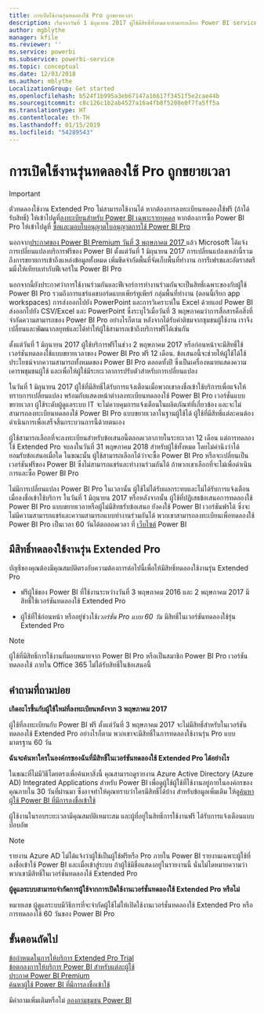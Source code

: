 ```yaml
---
title: การเปิดใช้งานรุ่นทดลองใช้ Pro ถูกขยายเวลา
description: เริ่มจากวันที่ 1 มิถุนายน 2017 ผู้ใช้มีสิทธิ์ทั้งหมดจะสามารถเลือก Power BI service รุ่น Extended Pro Trial ได้
author: mgblythe
manager: kfile
ms.reviewer: ''
ms.service: powerbi
ms.subservice: powerbi-service
ms.topic: conceptual
ms.date: 12/03/2018
ms.author: mblythe
LocalizationGroup: Get started
ms.openlocfilehash: b524f1b995a3eb67147a16617f3451f5e2cae44b
ms.sourcegitcommit: c8c126c1b2ab4527a16a4fb8f5208e0f7fa5ff5a
ms.translationtype: HT
ms.contentlocale: th-TH
ms.lasthandoff: 01/15/2019
ms.locfileid: "54289543"
---
```

# <a name="extended-pro-trial-activation"></a>การเปิดใช้งานรุ่นทดลองใช้ Pro ถูกขยายเวลา

> [!IMPORTANT]
> ตัวทดลองใช้งาน Extended Pro ไม่สามารถใช้งานได้ หากต้องการลงทะเบียนทดลองใช้ฟรี (ถ้าได้รับสิทธิ์) ให้เข้าไปดูที่[ลงทะเบียนสำหรับ Power BI เฉพาะรายบุคคล](service-self-service-signup-for-power-bi.md) หากต้องการซื้อ Power BI Pro ให้เข้าไปดูที่ [ซื้อและมอบใบอนุญาตใบอนุญาตการใช้ Power BI Pro](service-admin-purchasing-power-bi-pro.md)

นอกจาก[ประกาศของ Power BI Premium วันที่ 3 พฤษภาคม 2017 ](https://powerbi.microsoft.com/blog/microsoft-accelerates-modern-bi-adoption-with-power-bi-premium/)แล้ว Microsoft ได้แจ้งการเปลี่ยนแปลงบริการฟรีของ Power BI ตั้งแต่วันที่ 1 มิถุนายน 2017 การเปลี่ยนแปลงเหล่านี้รวมถึงการขยายการเข้าถึงแหล่งข้อมูลทั้งหมด เพิ่มขีดจำกัดพื้นที่จัดเก็บพื้นที่ทำงาน การรีเฟรชและอัตราสตรีมมิ่งให้เทียบเท่ากับฟีเจอร์ใน Power BI Pro

นอกจากนี้ยังประกาศว่าการใช้งานร่วมกันและฟีเจอร์การทำงานร่วมกันจะเป็นสิทธิ์เฉพาะของกับผู้ใช้ Power BI Pro รวมถึงการแชร์แดชบอร์ดแบบเพียร์ทูเพียร์ กลุ่มพื้นที่ทำงาน (ตอนนี้เรียก app workspaces) การส่งออกไปยัง PowerPoint และการวิเคราะห์ใน Excel ด้วยแอป Power BI ส่งออกไปยัง CSV/Excel และ PowerPoint ซึ่งระบุไว้เมื่อวันที่ 3 พฤษภาคมว่าการสื่อสารคือสิ่งที่จำกัดความสามารถของ Power BI Pro อย่างไรก็ตาม หลังจากได้รับคำติชมจากชุมชนผู้ใช้งาน เราจึงเปลี่ยนและพัฒนากลยุทธ์และได้ทำให้ผู้ใช้สามารถเข้าถึงบริการฟรีได้เช่นกัน

ตั้งแต่วันที่ 1 มิถุนายน 2017 ผู้ใช้บริการฟรีในช่วง 2 พฤษภาคม 2017 หรือก่อนหน้าจะมีสิทธิ์ใช้เวอร์ชันทดลองใช้แบบขยายเวลาของ Power BI Pro ฟรี 12 เดือน. ข้อเสนอนี้จะช่วยให้ผู้ใช้ได้ใช้ประโยชน์จากความสามารถทั้งหมดของ Power BI Pro ตลอดทั้งปี ซึ่งเป็นเครื่องหมายแสดงความเคารพชุมชนผู้ใช้ และเพื่อให้ผู้ใช้มีระยะเวลาการปรับตัวสำหรับการเปลี่ยนแปลง

ในวันที่ 1 มิถุนายน 2017 ผู้ใช้ที่มีสิทธิ์ได้รับการแจ้งเตือนเมื่อพวกเขาลงชื่อเข้าใช้บริการเพื่อแจ้งให้ทราบการเปลี่ยนแปลง พร้อมกับแสดงหน้าต่างลงทะเบียนทดลองใช้ Power BI Pro เวอร์ชั่นแบบขยายเวลา ผู้ใช้ระดับผู้ดูแลระบบ IT จะไม่ควบคุมการแจ้งเตือนในผลิตภัณฑ์ที่เกี่ยวข้อง และจะไม่สามารถลงทะเบียนทดลองใช้ Power BI Pro แบบขยายเวลาในฐานผู้ใช้ได้ ผู้ใช้ที่มีสิทธิ์แต่ละคนต้องดำเนินการเพื่อเสร็จสิ้นกระบวนการนี้ด้วยตนเอง

ผู้ใช้สามารถเลือกที่จะลงทะเบียนสำหรับข้อเสนอนี้ตลอดเวลาภายในระยะเวลา 12 เดือน แต่การทดลองใช้ Extended Pro จบลงในวันที่ 31 พฤษภาคม 2018 สำหรับผู้ใช้ทั้งหมด โดยไม่คำนึงว่าได้ยอมรับข้อเสนอเมื่อใด ในขณะนั้น ผู้ใช้สามารถเลือกได้ว่าจะซื้อ Power BI Pro หรือจะเปลี่ยนเป็นเวอร์ชันฟรีของ Power BI ซึ่งไม่สามารถแชร์และทำงานร่วมกันได้ ถ้าพวกเขาเลือกที่จะไม่เพื่อดำเนินการและซื้อ Power BI Pro

ไม่มีการเปลี่ยนแปลง Power BI Pro ในเวลานั้น ผู้ใช้ไม่ได้รับผลกระทบและไม่ได้รับการแจ้งเตือนเมื่อลงชื่อเข้าใช้บริการ ในวันที่ 1 มิถุนายน 2017 หรือหลังจากนั้น ผู้ใช้ที่ปฏิเสธข้อเสนอการทดลองใช้ Power BI Pro แบบขยายเวลาหรือผู้ไม่มีสิทธรับข้อเสนอ ยังคงใช้ Power BI เวอร์ชันฟรได้ ซึ่งจะไม่มีความสามารถแชร์และความสามารถแบบทำงานร่วมกันได้ พวกเขาสามารถลงทะเบียนเพื่อทดลองใช้ Power BI Pro เป็นเวลา 60 วันได้ตอลอดเวลา ที่ [เว็บไซต์](https://powerbi.microsoft.com/get-started/) Power BI

## <a name="eligibility-for-extended-pro-trial"></a>มีสิทธิ์ทดลองใช้งานรุ่น Extended Pro

บัญชีของคุณต้องมีคุณสมบัติตรงกับความต้องการต่อไปนี้เพื่อให้มีสิทธิ์ทดลองใช้งานรุ่น Extended Pro

* ฟรีผู้ใช้ของ Power BI ที่ใช้งานระหว่างวันที่ 3 พฤษภาคม 2016 และ 2 พฤษภาคม 2017 มีสิทธิ์ใช้เวอร์ชันทดลองใช้ Extended Pro

* ผู้ใช้ที่ใช้ก่อนหน้า หรืออยู่ช่วงใช้*เวอร์ชั่น Pro แบบ 60 วัน* มีสิทธิ์ในเวอร์ชันทดลองใช้รุ่น Extended Pro

> [!NOTE]
> ผู้ใช้ที่มีสิทธิ์การใช้งานที่มอบหมายจาก Power BI Pro หรือเป็นสมาชิก Power BI Pro เวอร์ชันทดลองใช้ ภายใน Office 365 ไม่ได้รับสิทธิ์ในข้อเสนอนี้

## <a name="frequently-asked-questions"></a>คำถามที่ถามบ่อย

**เกิดอะไรขึ้นกับผู้ใช้ใหม่ที่ลงทะเบียนหลังจาก 3 พฤษภาคม 2017**

ผู้ใช้ที่ลงทะเบียนกับ Power BI ฟรี ตั้งแต่วันที่ 3 พฤษภาคม 2017 จะไม่มีสิทธิ์สำหรับในเวอร์ชันทดลองใช้ Extended Pro อย่างไรก็ตาม พวกเขาจะมีสิทธิ์ในการทดลองใช้งานรุ่น Pro แบบมาตรฐาน 60 วัน

**ฉันจะค้นหาใครในองค์กรของฉันที่มีสิทธิ์ในเวอร์ชันทดลองใช้ Extended Pro ได้อย่างไร**

ในขณะที่ไม่มีวิธีโดยตรงเพื่อค้นหาสิ่งนี้ คุณสามารถดูรายงาน Azure Active Directory (Azure AD) Integrated Applications สำหรับ Power BI เพื่อดูผู้ใช้ผู้ใช้ที่ใช้งานอยู่ภายในองค์กรของคุณภายใน 30 วันที่ผ่านมา ซึ่งอาจทำให้คุณทราบว่าใครมีสิทธิ์ได้บ้าง สำหรับข้อมูลเพิ่มเติม ให้ดู[ค้นหาผู้ใช้ Power BI ที่มีการลงชื่อเข้าใช้](service-admin-access-usage.md)

ผู้ใช้งานในรอบระยะเวลามีคุณสมบัติเหมาะสม และผู้ที่อยู่ในสิทธิ์การใช้งานฟรี ได้รับการแจ้งเตือนแบบป๊อบอัพ

> [!NOTE]
> รายงาน Azure AD ไม่ได้แจ้งว่าผู้ใช้เป็นผู้ใช้ฟรีหรือ Pro ภายใน Power BI รายงานเฉพาะผู้ใช้ที่ลงชื่อเข้าใช้ Power BI และเมื่อเข้าสู่ระบบ ถ้าผู้ใช้มีชื่อแสดงอยู่ในรายงานนี้ นั่นไม่ไดหมายความว่าพวกเขามีสิทธิ์ในเวอร์ชั่นทดลองใช้ Extended Pro

**ผู้ดูแลระบบสามารถจำกัดการผู้ใช้จากการเปิดใช้งานเวอร์ชั่นทดลองใช้ Extended Pro หรือไม่**

หมายเลข ผู้ดูแลระบบมีวิธีการที่จะจำกัดผู้ใช้ไม่ให้เปิดใช้งานเวอร์ชั่นทดลองใช้ Extended Pro หรือการทดลองใช้ 60 วันของ Power BI Pro

## <a name="next-steps"></a>ขั้นตอนถัดไป

[ข้อกำหนดในการให้บริการ Extended Pro Trial](https://aka.ms/power-bi-trial)  
[ข้อตกลงการให้บริการ Power BI สำหรับแต่ละผู้ใช้](https://powerbi.microsoft.com/terms-of-service/)  
[ประกาศ Power BI Premium](https://aka.ms/pbipremium-announcement)  
[ค้นหาผู้ใช้ Power BI ที่มีการลงชื่อเข้าใช้](service-admin-access-usage.md)

มีคำถามเพิ่มเติมหรือไม่ [ลองถามชุมชน Power BI](https://community.powerbi.com/)